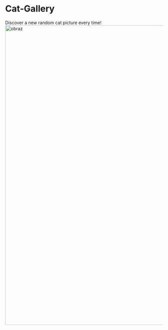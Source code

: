 # Cat-Gallery
Discover a new random cat picture every time!
<img width="1920" height="956" alt="obraz" src="https://github.com/user-attachments/assets/0b15c52f-7d48-4acb-aead-fa8e44b537ac" />
